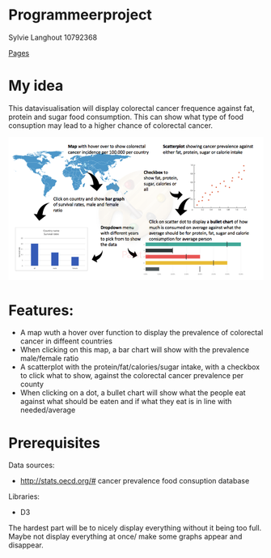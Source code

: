 # Programmeerproject

Sylvie Langhout
10792368

[Pages](https://slanghout.github.io/Programmeerproject/)

# My idea
This datavisualisation will display colorectal cancer frequence against fat, protein and sugar food consumption. This can show what type of food consuption may lead to a higher chance of colorectal cancer. 

![](doc/chart_visualistion.png)

# Features:
- A map wuth a hover over function to display the prevalence of colorectal cancer in diffeent countries
- When clicking on this map, a bar chart will show with the prevalence male/female ratio
- A scatterplot with the protein/fat/calories/sugar intake, with a checkbox to click what to show, against the colorectal cancer prevalence per county
- When clicking on a dot, a bullet chart will show what the people eat against what should be eaten and if what they eat is in line with needed/average

# Prerequisites
Data sources:
- http://stats.oecd.org/# 
	cancer prevalence
	food consuption database

Libraries:
- D3

The hardest part will be to nicely display everything without it being too full. Maybe not display everything at once/ make some graphs appear and disappear. 
